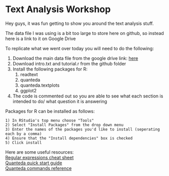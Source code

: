 # Text Analysis Workshop 


Hey guys, it was fun getting to show you around the text analysis stuff. 

The data file I was using is a bit too large to store here on github, so instead here is a link to it on Google Drive

To replicate what we went over today you will need to do the following:
   1) Download the main data file from the google drive link: [here](https://drive.google.com/drive/folders/1NTc5qe5u-pxAbaXNZvK4sWF7CBTBkYuv?usp=sharing)
   2) Download intro.txt and tutorial.r from the github folder
   3) Install the following packages for R:
        1) readtext
        2) quanteda
        3) quanteda.textplots
        4) ggplot2
   4) The code is commented out so you are able to see what each section is intended to do/ what question it is answering

Packages for R can be installed as follows:

    1) In RStudio's top menu choose "Tools"
    2) Select "Install Packages" from the drop down menu
    3) Enter the names of the packages you'd like to install (seperating each by a comma)
    4) Ensure that the "Install dependencies" box is checked
    5) Click install
    
 Here are some useful resources:
 <br>
      [Regular expressions cheat sheet](https://github.com/zachporreca/text_analysis_workshop/blob/main/regex.pdf)
     <br>
      [Quanteda quick start guide](https://quanteda.io/articles/quickstart.html)
     <br>
      [Quanteda commands reference](https://quanteda.io/reference/index.html)
